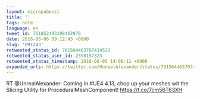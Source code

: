 ```yaml
---
layout: micropubpost
title: ''
tags: note
language: en
tweet_id: 761852493198462976
date: 2016-08-06 09:12:43 +0000
slug: '091243'
retweeted_status_id: 761564463707414528
retweeted_status_user_id: 2398157323
retweeted_status_timestamp: 2016-08-05 14:08:11 +0000
expanded_urls: https://twitter.com/UnrealAlexander/status/761564463707414528/photo/1,https://twitter.com/UnrealAlexander/status/761564463707414528/photo/1
---
```

RT @UnrealAlexander: Coming in #UE4 4.13, chop up your meshes wit the Slicing Utility for ProceduralMeshComponent! https://t.co/7cm56T63XH
